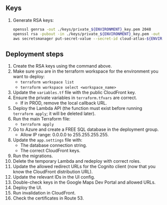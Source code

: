 ## Keys
1. Generate RSA keys:
    ```sh
    openssl genrsa -out ./keys/private_${ENVIRONMENT}_key.pem 2048
    openssl rsa -pubout -in ./keys/private_${ENVIRONMENT}_key.pem -out ./keys/public_${ENVIRONMENT}_key.pem
    aws secretsmanager put-secret-value --secret-id cloud-atlas-${ENVIRONMENT}-cloudfront-private-key --secret-string file://./keys/private_${ENVIRONMENT}_key.pem --version-stages AWSCURRENT
    ```

## Deployment steps

1. Create the RSA keys using the command above.
2. Make sure you are in the terraform workspace for the environment you want to deploy:
    - `terraform workspace list`
    - `terraform workspace select <workspace_name>`
3. Update the `variables.tf` file with the public CloudFront key.
4. Ensure the private variables in `terraform.tfvars` are correct.
    - If in PROD, remove the local callback URL.
5. Deploy the Lambda API (the function must exist before running `terraform apply`; it will be deleted later).
6. Run the main Terraform file:
    - `terraform apply`
7. Go to Azure and create a FREE SQL database in the deployment group.
    - Allow IP range: 0.0.0.0 to 255.255.255.255.
8. Update the `app.settings` file with:
    - The database connection string.
    - The correct CloudFront keys.
9. Run the migrations.
10. Delete the temporary Lambda and redeploy with correct roles.
11. Update the allowed redirect URLs for the Cognito client (now that you know the CloudFront distribution URL).
12. Update the relevant IDs in the UI config.
13. Double-check keys in the Google Maps Dev Portal and allowed URLs.
14. Deploy the UI.
15. Run invalidation in CloudFront.
16. Check the certificates in Route 53.